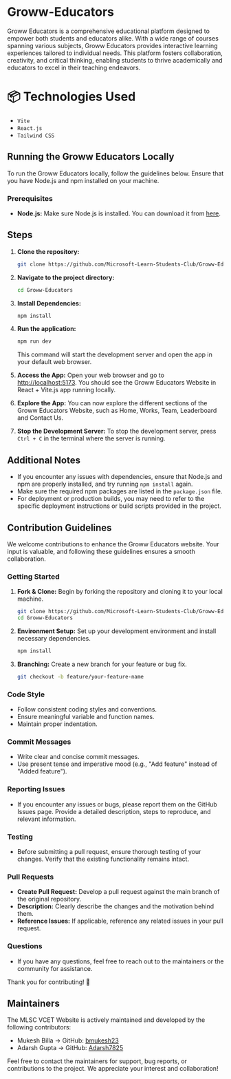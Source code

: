 # Groww-Educators

Groww Educators is a comprehensive educational platform designed to empower both students and educators alike. With a wide range of courses spanning various subjects, Groww Educators provides interactive learning experiences tailored to individual needs. This platform fosters collaboration, creativity, and critical thinking, enabling students to thrive academically and educators to excel in their teaching endeavors.

# 📦 Technologies Used

- `Vite`
- `React.js`
- `Tailwind CSS`

## Running the Groww Educators Locally

To run the Groww Educators locally, follow the guidelines below. Ensure that you have Node.js and npm installed on your machine.

### Prerequisites
- **Node.js:** Make sure Node.js is installed. You can download it from [here](https://nodejs.org/).

## Steps
1. **Clone the repository:**
    ```bash
    git clone https://github.com/Microsoft-Learn-Students-Club/Groww-Educators.git
    ```

2. **Navigate to the project directory:**
    ```bash
    cd Groww-Educators
    ```

3. **Install Dependencies:**
    ```bash
    npm install
    ```

4. **Run the application:**
    ```bash
    npm run dev
    ```
   This command will start the development server and open the app in your default web browser.

5. **Access the App:**
   Open your web browser and go to [http://localhost:5173](http://localhost:5173). You should see the Groww Educators Website in React + Vite.js app running locally.

6. **Explore the App:**
   You can now explore the different sections of the Groww Educators Website, such as Home, Works, Team, Leaderboard and Contact Us.

7. **Stop the Development Server:**
   To stop the development server, press `Ctrl + C` in the terminal where the server is running.

## Additional Notes
- If you encounter any issues with dependencies, ensure that Node.js and npm are properly installed, and try running `npm install` again.
- Make sure the required npm packages are listed in the `package.json` file.
- For deployment or production builds, you may need to refer to the specific deployment instructions or build scripts provided in the project.

## Contribution Guidelines

We welcome contributions to enhance the Groww Educators website. Your input is valuable, and following these guidelines ensures a smooth collaboration.

### Getting Started

1. **Fork & Clone:** Begin by forking the repository and cloning it to your local machine.
    ```bash
    git clone https://github.com/Microsoft-Learn-Students-Club/Groww-Educators.git
    cd Groww-Educators
    ```

2. **Environment Setup:** Set up your development environment and install necessary dependencies.
    ```bash
    npm install
    ```

3. **Branching:** Create a new branch for your feature or bug fix.
    ```bash
    git checkout -b feature/your-feature-name
    ```

### Code Style

- Follow consistent coding styles and conventions.
- Ensure meaningful variable and function names.
- Maintain proper indentation.

### Commit Messages

- Write clear and concise commit messages.
- Use present tense and imperative mood (e.g., "Add feature" instead of "Added feature").

### Reporting Issues

- If you encounter any issues or bugs, please report them on the GitHub Issues page. Provide a detailed description, steps to reproduce, and relevant information.

### Testing

- Before submitting a pull request, ensure thorough testing of your changes. Verify that the existing functionality remains intact.

### Pull Requests

- **Create Pull Request:** Develop a pull request against the main branch of the original repository.
- **Description:** Clearly describe the changes and the motivation behind them.
- **Reference Issues:** If applicable, reference any related issues in your pull request.

### Questions

- If you have any questions, feel free to reach out to the maintainers or the community for assistance.

Thank you for contributing! 🌟

## Maintainers

The MLSC VCET Website is actively maintained and developed by the following contributors:

- Mukesh Billa -> GitHub: [bmukesh23](https://github.com/bmukesh23)
- Adarsh Gupta -> GitHub: [Adarsh7825](https://github.com/Adarsh7825)

Feel free to contact the maintainers for support, bug reports, or contributions to the project. We appreciate your interest and collaboration!